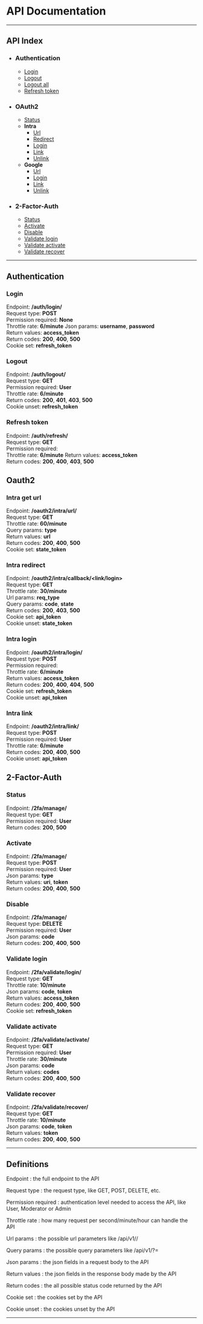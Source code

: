 # API Documentation

---

## API Index

- ### Authentication
  - [Login](#login)
  - [Logout](#logout)
  - [Logout all]()
  - [Refresh token](#refresh-token)

- ### OAuth2
  - [Status]()
  - **Intra**
    - [Url](#intra-get-url)
    - [Redirect](#intra-redirect)
    - [Login](#intra-login)
    - [Link](#intra-link)
    - [Unlink]()
  - **Google**
    - [Url]()
    - [Login]()
    - [Link]()
    - [Unlink]()

- ### 2-Factor-Auth
  - [Status](#status)
  - [Activate](#activate)
  - [Disable](#disable)
  - [Validate login](#validate-login)
  - [Validate activate](#validate-activate)
  - [Validate recover](#validate-recover)

---

## Authentication

### Login
Endpoint: **/auth/login/**  
Request type: **POST**  
Permission required: **None**  
Throttle rate: **6/minute**
Json params: **username**, **password**  
Return values: **access_token**  
Return codes: **200**, **400**, **500**  
Cookie set: **refresh_token**  

### Logout
Endpoint: **/auth/logout/**  
Request type: **GET**  
Permission required: **User**  
Throttle rate: **6/minute**  
Return codes: **200**, **401**, **403**, **500**  
Cookie unset: **refresh_token**

### Refresh token
Endpoint: **/auth/refresh/**  
Request type: **GET**  
Permission required:  
Throttle rate: **6/minute**
Return values: **access_token**  
Return codes: **200**, **400**, **403**, **500**  



## Oauth2

### Intra get url
Endpoint: **/oauth2/intra/url/**  
Request type: **GET**  
Throttle rate: **60/minute**  
Query params: **type**  
Return values: **url**  
Return codes: **200**, **400**, **500**  
Cookie set: **state_token**  

### Intra redirect
Endpoint: **/oauth2/intra/callback/<link/login>**  
Request type: **GET**  
Throttle rate: **30/minute**  
Url params: **req_type**  
Query params: **code**, **state**  
Return codes: **200**, **403**, **500**  
Cookie set: **api_token**  
Cookie unset: **state_token**

### Intra login
Endpoint: **/oauth2/intra/login/**  
Request type: **POST**  
Permission required:  
Throttle rate: **6/minute**  
Return values: **access_token**  
Return codes: **200**, **400**, **404**, **500**  
Cookie set: **refresh_token**  
Cookie unset: **api_token**

### Intra link
Endpoint: **/oauth2/intra/link/**  
Request type: **POST**  
Permission required: **User**  
Throttle rate: **6/minute**  
Return codes: **200**, **400**, **500**  
Cookie unset: **api_token**



## 2-Factor-Auth

### Status
Endpoint: **/2fa/manage/**  
Request type: **GET**  
Permission required: **User**  
Return codes: **200**, **500**  

### Activate
Endpoint: **/2fa/manage/**  
Request type: **POST**  
Permission required: **User**  
Json params: **type**  
Return values:  **uri**, **token**  
Return codes: **200**, **400**, **500**  

### Disable
Endpoint: **/2fa/manage/**  
Request type: **DELETE**  
Permission required: **User**  
Json params: **code**  
Return codes: **200**, **400**, **500**  

### Validate login
Endpoint: **/2fa/validate/login/**  
Request type: **GET**  
Throttle rate: **10/minute**  
Json params: **code**, **token**  
Return values: **access_token**  
Return codes: **200**, **400**, **500**  
Cookie set: **refresh_token**  

### Validate activate
Endpoint: **/2fa/validate/activate/**  
Request type: **GET**  
Permission required: **User**  
Throttle rate: **30/minute**  
Json params: **code**  
Return values: **codes**  
Return codes: **200**, **400**, **500**  

### Validate recover
Endpoint: **/2fa/validate/recover/**  
Request type: **GET**  
Throttle rate: **10/minute**  
Json params: **code**, **token**  
Return values: **token**  
Return codes: **200**, **400**, **500**  



---

## Definitions

Endpoint
: the full endpoint to the API

Request type
: the request type, like GET, POST, DELETE, etc.
 
Permission required
: authentication level needed to access the API, like User, Moderator or Admin  

Throttle rate
: how many request per second/minute/hour can handle the API

Url params
: the possible url parameters like /api/v1/<parameter>/

Query params
: the possible query parameters like /api/v1/?<parameter>=<value>

Json params
: the json fields in a request body to the API

Return values
: the json fields in the response body made by the API

Return codes
: the all possible status code returned by the API

Cookie set
: the cookies set by the API

Cookie unset
: the cookies unset by the API

---

